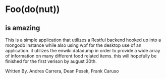 # Foo(do(nut))
## is amazing
This is a simple application that utilizes a Restful backend hooked up into a mongodb instance while also using wpf for the desktop use of an application. it utilizes the enwiki datadump in order to provide a wide array of information on many different food related items. this will hopefully be finished for the first verison by august 30th.

Written By. Andres Carrera, Dean Pesek, Frank Caruso